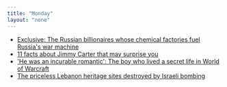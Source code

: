 ```yaml
---
title: "Monday"
layout: "none"
---
```


- [Exclusive: The Russian billionaires whose chemical factories fuel Russia's war machine](https://www.reuters.com/world/europe/russian-billionaires-whose-chemical-factories-fuel-russias-war-machine-2024-12-30/)
- [11 facts about Jimmy Carter that may surprise you](https://www.washingtonpost.com/nation/2024/12/29/jimmy-carter-facts-surprising/)
- ['He was an incurable romantic': The boy who lived a secret life in World of Warcraft](https://www.bbc.com/culture/article/20241024-the-remarkable-story-of-the-boy-who-lived-a-secret-life-in-world-of-warcraft)
- [The priceless Lebanon heritage sites destroyed by Israeli bombing](https://www.ft.com/content/2715cb60-25e4-49eb-8707-38f70ddaee40)
